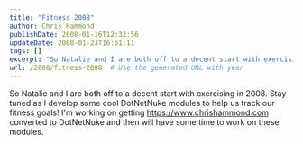 ```yaml
---
title: "Fitness 2008"
author: Chris Hammond
publishDate: 2008-01-16T12:32:56
updateDate: 2008-01-23T16:51:11
tags: []
excerpt: "So Natalie and I are both off to a decent start with exercising in 2008. Stay tuned as I develop some cool DotNetNuke modules to help us track our fitness goals! I'm working on getting https://ChrisHammond.com converted to DotNetNuke and then will have some time to work on these..."
url: /2008/fitness-2008  # Use the generated URL with year
---
```

<p>So Natalie and I are both off to a decent start with exercising in 2008. Stay tuned as I develop some cool DotNetNuke modules to help us track our fitness goals! I'm working on getting <a href="https://www.chrishammond.com">https://www.chrishammond.com</a> converted to DotNetNuke and then will have some time to work on these modules.</p>
